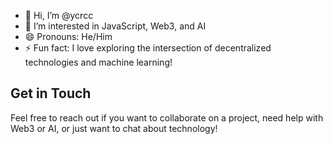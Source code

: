 - 👋 Hi, I’m @ycrcc
- 👀 I’m interested in JavaScript, Web3, and AI
- 😄 Pronouns: He/Him
- ⚡ Fun fact: I love exploring the intersection of decentralized technologies and machine learning!

## Get in Touch
Feel free to reach out if you want to collaborate on a project, need help with Web3 or AI, or just want to chat about technology!

<!---
ycrcc/ycrcc is a ✨ special ✨ repository because its `README.md` (this file) appears on your GitHub profile.
You can click the Preview link to take a look at your changes.
--->
